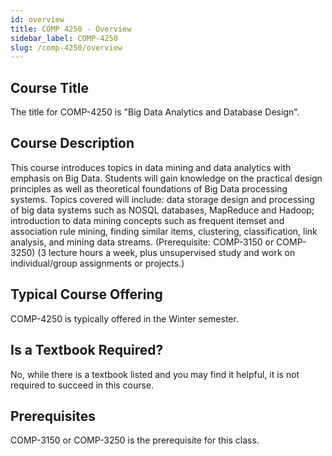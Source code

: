 ```yaml
---
id: overview
title: COMP 4250 - Overview
sidebar_label: COMP-4250
slug: /comp-4250/overview
---
```


## Course Title

The title for COMP-4250 is "Big Data Analytics and Database Design".

## Course Description

This course introduces topics in data mining and data analytics with emphasis on Big Data. Students will gain knowledge on the practical design principles as well as theoretical foundations of Big Data processing systems. Topics covered will include: data storage design and processing of big data systems such as NOSQL databases, MapReduce and Hadoop; introduction to data mining concepts such as frequent itemset and association rule mining, finding similar items, clustering, classification, link analysis, and mining data streams. (Prerequisite: COMP-3150 or COMP-3250) (3 lecture hours a week, plus unsupervised study and work on individual/group assignments or projects.)

## Typical Course Offering

COMP-4250 is typically offered in the Winter semester.

## Is a Textbook Required?

No, while there is a textbook listed and you may find it helpful, it is not required to succeed in this course.

## Prerequisites

COMP-3150 or COMP-3250 is the prerequisite for this class.

